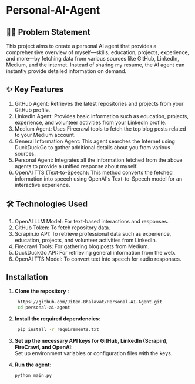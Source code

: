 # Personal-AI-Agent

## 🚨📄 Problem Statement
This project aims to create a personal AI agent that provides a comprehensive overview of myself—skills, education, projects, experience, and more—by fetching data from various sources like GitHub, LinkedIn, Medium, and the internet. Instead of sharing my resume, the AI agent can instantly provide detailed information on demand.

## ✨ Key Features
1. GitHub Agent: Retrieves the latest repositories and projects from your GitHub profile.
2. LinkedIn Agent: Provides basic information such as education, projects, experience, and volunteer activities from your LinkedIn profile.
3. Medium Agent: Uses Firecrawl tools to fetch the top blog posts related to your Medium account.
4. General Information Agent: This agent searches the Internet using DuckDuckGo to gather additional details about you from various sources.
5. Personal Agent: Integrates all the information fetched from the above agents to provide a unified response about myself.
6. OpenAI TTS (Text-to-Speech): This method converts the fetched information into speech using OpenAI's Text-to-Speech model for an interactive experience.

## 🛠️ Technologies Used
1. OpenAI LLM Model: For text-based interactions and responses.
2. GitHub Token: To fetch repository data.
3. Scrapin.io API: To retrieve professional data such as experience, education, projects, and volunteer activities from LinkedIn.
4. Firecrawl Tools: For gathering blog posts from Medium.
5. DuckDuckGo API: For retrieving general information from the web.
6. OpenAI TTS Model: To convert text into speech for audio responses.

## Installation
1. **Clone the repository** :
   ```bash
    https://github.com/Jiten-Bhalavat/Personal-AI-Agent.git
    cd personal-ai-agent

2. **Install the required dependencies**:
   ```bash
    pip install -r requirements.txt

3. **Set up the necessary API keys for GitHub, LinkedIn (Scrapin), FireCrawl, and OpenAI**:              
Set up environment variables or configuration files with the keys.

4. **Run the agent**:
    ```bash
    python main.py
